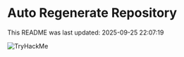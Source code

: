 # Auto Regenerate Repository

This README was last updated: 2025-09-25 22:07:19

 ![TryHackMe](https://tryhackme.com/badge/533634)